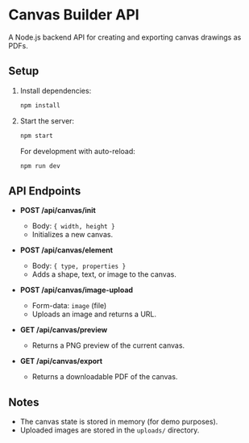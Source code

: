 # Canvas Builder API

A Node.js backend API for creating and exporting canvas drawings as PDFs.

## Setup

1. Install dependencies:
   ```bash
   npm install
   ```

2. Start the server:
   ```bash
   npm start
   ```
   For development with auto-reload:
   ```bash
   npm run dev
   ```

## API Endpoints

- **POST /api/canvas/init**
  - Body: `{ width, height }`
  - Initializes a new canvas.

- **POST /api/canvas/element**
  - Body: `{ type, properties }`
  - Adds a shape, text, or image to the canvas.

- **POST /api/canvas/image-upload**
  - Form-data: `image` (file)
  - Uploads an image and returns a URL.

- **GET /api/canvas/preview**
  - Returns a PNG preview of the current canvas.

- **GET /api/canvas/export**
  - Returns a downloadable PDF of the canvas.

## Notes

- The canvas state is stored in memory (for demo purposes).
- Uploaded images are stored in the `uploads/` directory. 